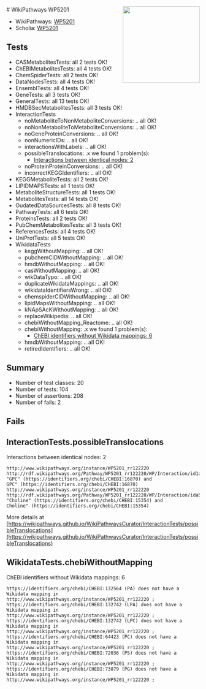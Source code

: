 <img style="float: right; width: 200px" src="https://upload.wikimedia.org/wikipedia/commons/thumb/8/83/Wplogo_with_text_500.png/640px-Wplogo_with_text_500.png" />
# WikiPathways WP5201

* WikiPathways: [WP5201](https://new.wikipathways.org/pathways/WP5201)
* Scholia: [WP5201](https://scholia.toolforge.org/wikipathways/WP5201)
## Tests
* CASMetabolitesTests: all 2 tests OK!
* ChEBIMetabolitesTests: all 4 tests OK!
* ChemSpiderTests: all 2 tests OK!
* DataNodesTests: all 4 tests OK!
* EnsemblTests: all 4 tests OK!
* GeneTests: all 3 tests OK!
* GeneralTests: all 13 tests OK!
* HMDBSecMetabolitesTests: all 3 tests OK!
* InteractionTests
    * noMetaboliteToNonMetaboliteConversions: .. all OK!
    * noNonMetaboliteToMetaboliteConversions: .. all OK!
    * noGeneProteinConversions: .. all OK!
    * nonNumericIDs: .. all OK!
    * interactionsWithLabels: .. all OK!
    * possibleTranslocations: .x we found 1 problem(s):
        * [Interactions between identical nodes: 2](#1c118207)
    * noProteinProteinConversions: .. all OK!
    * incorrectKEGGIdentifiers: .. all OK!
* KEGGMetaboliteTests: all 2 tests OK!
* LIPIDMAPSTests: all 1 tests OK!
* MetaboliteStructureTests: all 1 tests OK!
* MetabolitesTests: all 14 tests OK!
* OudatedDataSourcesTests: all 8 tests OK!
* PathwayTests: all 6 tests OK!
* ProteinsTests: all 2 tests OK!
* PubChemMetabolitesTests: all 3 tests OK!
* ReferencesTests: all 4 tests OK!
* UniProtTests: all 5 tests OK!
* WikidataTests
    * keggWithoutMapping: .. all OK!
    * pubchemCIDWithoutMapping: .. all OK!
    * hmdbWithoutMapping: .. all OK!
    * casWithoutMapping: .. all OK!
    * wikDataTypo: .. all OK!
    * duplicateWikidataMappings: .. all OK!
    * wikidataIdentifiersWrong: .. all OK!
    * chemspiderCIDWithoutMapping: .. all OK!
    * lipidMapsWithoutMapping: .. all OK!
    * kNApSAcKWithoutMapping: .. all OK!
    * replaceWikipedia: .. all OK!
    * chebiWithoutMapping_Reactome: .. all OK!
    * chebiWithoutMapping: .x we found 1 problem(s):
        * [ChEBI identifiers without Wikidata mappings: 6](#a8d554d2)
    * hmdbWithoutMapping: .. all OK!
    * retiredIdentifiers: .. all OK!


## Summary

* Number of test classes: 20
* Number of tests: 104
* Number of assertions: 208
* Number of fails: 2

## Fails

<a name="1c118207" />

## InteractionTests.possibleTranslocations

Interactions between identical nodes: 2
```
http://www.wikipathways.org/instance/WP5201_rr122220 http://rdf.wikipathways.org/Pathway/WP5201_rr122220/WP/Interaction/id1a6fc48e "GPC" (https://identifiers.org/chebi/CHEBI:16870) and 
GPC" (https://identifiers.org/chebi/CHEBI:16870)
http://www.wikipathways.org/instance/WP5201_rr122220 http://rdf.wikipathways.org/Pathway/WP5201_rr122220/WP/Interaction/ida5388feb "Choline" (https://identifiers.org/chebi/CHEBI:15354) and 
Choline" (https://identifiers.org/chebi/CHEBI:15354)
```

More details at [https://wikipathways.github.io/WikiPathwaysCurator/InteractionTests/possibleTranslocations](https://wikipathways.github.io/WikiPathwaysCurator/InteractionTests/possibleTranslocations)

<a name="a8d554d2" />

## WikidataTests.chebiWithoutMapping

ChEBI identifiers without Wikidata mappings: 6
```
https://identifiers.org/chebi/CHEBI:132564 (PA) does not have a Wikidata mapping in http://www.wikipathways.org/instance/WP5201_rr122220 ; 
https://identifiers.org/chebi/CHEBI:132742 (LPA) does not have a Wikidata mapping in http://www.wikipathways.org/instance/WP5201_rr122220 ; 
https://identifiers.org/chebi/CHEBI:132742 (LPC) does not have a Wikidata mapping in http://www.wikipathways.org/instance/WP5201_rr122220 ; 
https://identifiers.org/chebi/CHEBI:64423 (PC) does not have a Wikidata mapping in http://www.wikipathways.org/instance/WP5201_rr122220 ; 
https://identifiers.org/chebi/CHEBI:72036 (PS) does not have a Wikidata mapping in http://www.wikipathways.org/instance/WP5201_rr122220 ; 
https://identifiers.org/chebi/CHEBI:73879 (PG) does not have a Wikidata mapping in http://www.wikipathways.org/instance/WP5201_rr122220 ; 
```

